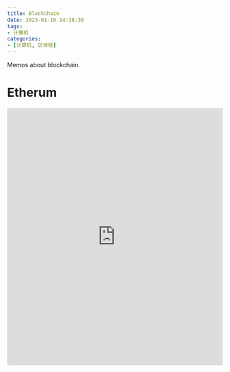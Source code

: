 ```yaml
---
title: Blockchain
date: 2023-01-16 14:38:30
tags:
- 计算机
categories:
- [计算机, 区块链]
---
```


Memos about blockchain.

<!-- more -->

# Etherum

<iframe src="https://xmind.works/XXsi3uwc" style="width: 100%; height: 600px; border: none;"></iframe>
